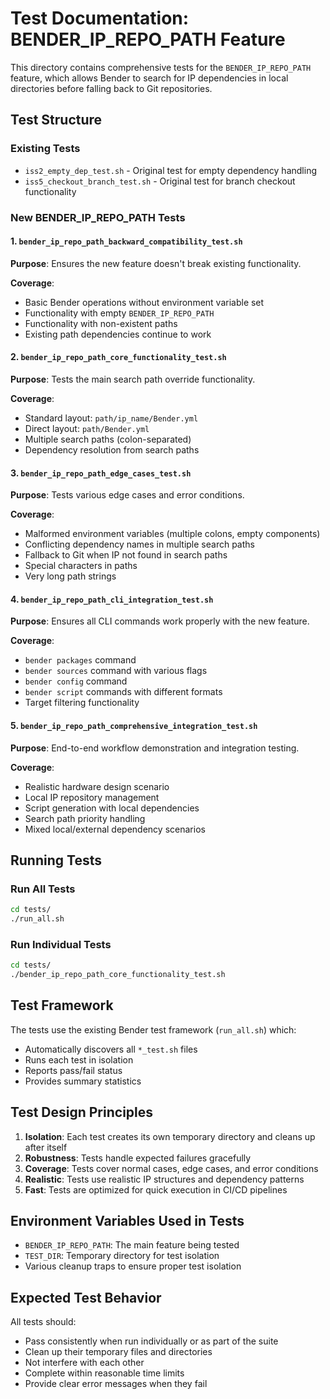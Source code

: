 # Test Documentation: BENDER_IP_REPO_PATH Feature

This directory contains comprehensive tests for the `BENDER_IP_REPO_PATH` feature, which allows Bender to search for IP dependencies in local directories before falling back to Git repositories.

## Test Structure

### Existing Tests
- `iss2_empty_dep_test.sh` - Original test for empty dependency handling
- `iss5_checkout_branch_test.sh` - Original test for branch checkout functionality

### New BENDER_IP_REPO_PATH Tests

#### 1. `bender_ip_repo_path_backward_compatibility_test.sh`
**Purpose**: Ensures the new feature doesn't break existing functionality.

**Coverage**:
- Basic Bender operations without environment variable set
- Functionality with empty `BENDER_IP_REPO_PATH`
- Functionality with non-existent paths
- Existing path dependencies continue to work

#### 2. `bender_ip_repo_path_core_functionality_test.sh`
**Purpose**: Tests the main search path override functionality.

**Coverage**:
- Standard layout: `path/ip_name/Bender.yml`
- Direct layout: `path/Bender.yml`
- Multiple search paths (colon-separated)
- Dependency resolution from search paths

#### 3. `bender_ip_repo_path_edge_cases_test.sh`
**Purpose**: Tests various edge cases and error conditions.

**Coverage**:
- Malformed environment variables (multiple colons, empty components)
- Conflicting dependency names in multiple search paths
- Fallback to Git when IP not found in search paths
- Special characters in paths
- Very long path strings

#### 4. `bender_ip_repo_path_cli_integration_test.sh`
**Purpose**: Ensures all CLI commands work properly with the new feature.

**Coverage**:
- `bender packages` command
- `bender sources` command with various flags
- `bender config` command
- `bender script` commands with different formats
- Target filtering functionality

#### 5. `bender_ip_repo_path_comprehensive_integration_test.sh`
**Purpose**: End-to-end workflow demonstration and integration testing.

**Coverage**:
- Realistic hardware design scenario
- Local IP repository management
- Script generation with local dependencies
- Search path priority handling
- Mixed local/external dependency scenarios

## Running Tests

### Run All Tests
```bash
cd tests/
./run_all.sh
```

### Run Individual Tests
```bash
cd tests/
./bender_ip_repo_path_core_functionality_test.sh
```

## Test Framework

The tests use the existing Bender test framework (`run_all.sh`) which:
- Automatically discovers all `*_test.sh` files
- Runs each test in isolation
- Reports pass/fail status
- Provides summary statistics

## Test Design Principles

1. **Isolation**: Each test creates its own temporary directory and cleans up after itself
2. **Robustness**: Tests handle expected failures gracefully
3. **Coverage**: Tests cover normal cases, edge cases, and error conditions
4. **Realistic**: Tests use realistic IP structures and dependency patterns
5. **Fast**: Tests are optimized for quick execution in CI/CD pipelines

## Environment Variables Used in Tests

- `BENDER_IP_REPO_PATH`: The main feature being tested
- `TEST_DIR`: Temporary directory for test isolation
- Various cleanup traps to ensure proper test isolation

## Expected Test Behavior

All tests should:
- Pass consistently when run individually or as part of the suite
- Clean up their temporary files and directories
- Not interfere with each other
- Complete within reasonable time limits
- Provide clear error messages when they fail
